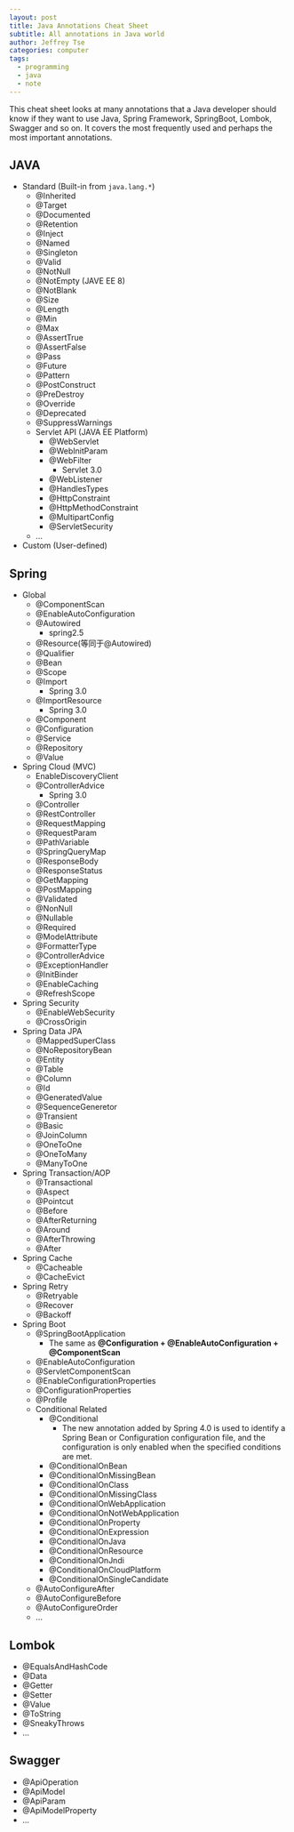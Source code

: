 ```yaml
---
layout: post
title: Java Annotations Cheat Sheet
subtitle: All annotations in Java world
author: Jeffrey Tse
categories: computer
tags:
  - programming
  - java
  - note
---
```


This cheat sheet looks at many annotations that a Java developer should
know if they want to use Java, Spring Framework, SpringBoot, Lombok,
Swagger and so on. It covers the most frequently used and perhaps the
most important annotations.

## JAVA

- Standard (Built-in from `java.lang.*`)
  - @Inherited
  - @Target
  - @Documented
  - @Retention
  - @Inject
  - @Named
  - @Singleton
  - @Valid
  - @NotNull
  - @NotEmpty (JAVE EE 8)
  - @NotBlank
  - @Size
  - @Length
  - @Min
  - @Max
  - @AssertTrue
  - @AssertFalse
  - @Pass
  - @Future
  - @Pattern
  - @PostConstruct
  - @PreDestroy
  - @Override
  - @Deprecated
  - @SuppressWarnings
  - Servlet API (JAVA EE Platform)
    - @WebServlet
    - @WebInitParam
    - @WebFilter
      - Servlet 3.0
    - @WebListener
    - @HandlesTypes
    - @HttpConstraint
    - @HttpMethodConstraint
    - @MultipartConfig
    - @ServletSecurity
  - ...
- Custom (User-defined)

## Spring

- Global
  - @ComponentScan
  - @EnableAutoConfiguration
  - @Autowired
    - spring2.5
  - @Resource(等同于@Autowired)
  - @Qualifier
  - @Bean
  - @Scope
  - @Import
    - Spring 3.0
  - @ImportResource
    - Spring 3.0
  - @Component
  - @Configuration
  - @Service
  - @Repository
  - @Value
- Spring Cloud (MVC)
  - EnableDiscoveryClient
  - @ControllerAdvice
    - Spring 3.0
  - @Controller
  - @RestController
  - @RequestMapping
  - @RequestParam
  - @PathVariable
  - @SpringQueryMap
  - @ResponseBody
  - @ResponseStatus
  - @GetMapping
  - @PostMapping
  - @Validated
  - @NonNull
  - @Nullable
  - @Required
  - @ModelAttribute
  - @FormatterType
  - @ControllerAdvice
  - @ExceptionHandler
  - @InitBinder
  - @EnableCaching
  - @RefreshScope
- Spring Security
  - @EnableWebSecurity
  - @CrossOrigin
- Spring Data JPA
  - @MappedSuperClass
  - @NoRepositoryBean
  - @Entity
  - @Table
  - @Column
  - @Id
  - @GeneratedValue
  - @SequenceGeneretor
  - @Transient
  - @Basic
  - @JoinColumn
  - @OneToOne
  - @OneToMany
  - @ManyToOne
- Spring Transaction/AOP
  - @Transactional
  - @Aspect
  - @Pointcut
  - @Before
  - @AfterReturning
  - @Around
  - @AfterThrowing
  - @After
- Spring Cache
  - @Cacheable
  - @CacheEvict
- Spring Retry
  - @Retryable
  - @Recover
  - @Backoff
- Spring Boot
  - @SpringBootApplication
    - The same as __@Configuration + @EnableAutoConfiguration + @ComponentScan__
  - @EnableAutoConfiguration
  - @ServletComponentScan
  - @EnableConfigurationProperties
  - @ConfigurationProperties
  - @Profile
  - Conditional Related
    - @Conditional
      - The new annotation added by Spring 4.0 is used to identify a Spring Bean
      or Configuration configuration file, and the configuration is only enabled
      when the specified conditions are met.
    - @ConditionalOnBean
    - @ConditionalOnMissingBean
    - @ConditionalOnClass
    - @ConditionalOnMissingClass
    - @ConditionalOnWebApplication
    - @ConditionalOnNotWebApplication
    - @ConditionalOnProperty
    - @ConditionalOnExpression
    - @ConditionalOnJava
    - @ConditionalOnResource
    - @ConditionalOnJndi
    - @ConditionalOnCloudPlatform
    - @ConditionalOnSingleCandidate
  - @AutoConfigureAfter
  - @AutoConfigureBefore
  - @AutoConfigureOrder
  - ...

## Lombok

- @EqualsAndHashCode
- @Data
- @Getter
- @Setter
- @Value
- @ToString
- @SneakyThrows
- ...

## Swagger

- @ApiOperation
- @ApiModel
- @ApiParam
- @ApiModelProperty
- ...

